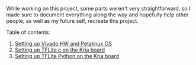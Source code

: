 While working on this project, some parts weren't very straightforward, so I made sure to document everything along the way and hopefully help other people, as well as my future self, recreate this project.

Table of contents:
1. [Setting up Vivado HW and Petalinux OS](https://github.com/jona1115/cats_dogs_acceleration/blob/main/documentations/vivadoTRD_and_Petalinux/README.md)
2. [Setting up TFLite c on the Kria board](https://github.com/jona1115/cats_dogs_acceleration/blob/main/documentations/tflite_c_on_kria/README.md)
3. [Setting up TFLite Python on the Kria board](https://github.com/jona1115/cats_dogs_acceleration/blob/main/documentations/tflite_python_on_kira/README.md)
